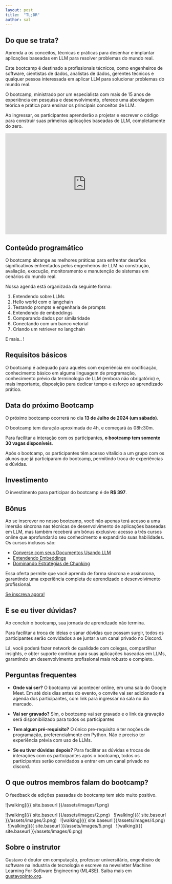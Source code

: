 ```yaml
---
layout: post
title:  "TL;DR"
author: sal
---
```


## Do que se trata?

Aprenda a os conceitos, técnicas e práticas para desenhar e implantar aplicações baseadas em LLM para resolver problemas do mundo real.

Este bootcamp é destinado a profissionais técnicos, como engenheiros de software, cientistas de dados, analistas de dados, gerentes técnicos e qualquer pessoa interessada em aplicar LLM para solucionar problemas do mundo real.

O bootcamp, ministrado por um especialista com mais de 15 anos de experiência em pesquisa e desenvolvimento, oferece uma abordagem teórica e prática para ensinar os principais conceitos de LLM.

Ao ingressar, os participantes aprenderão a projetar e escrever o código para construir suas primeiras aplicações baseadas de LLM, completamente do zero.

<p><iframe style="width:100%;" height="315" src="https://www.youtube.com/embed/uqX7K6WxiQs?rel=0&amp;showinfo=0" frameborder="0" allowfullscreen></iframe></p>

## Conteúdo programático

O bootcamp abrange as melhores práticas para enfrentar desafios significativos enfrentados pelos engenheiros de LLM na construção, avaliação, execução, monitoramento e manutenção de sistemas em cenários do mundo real.

Nossa agenda está organizada da seguinte forma:

1. Entendendo sobre LLMs
2. Hello world com o langchain
3. Testando prompts e engenharia de prompts
4. Entendendo de embeddings
5. Comparando dados por similaridade
6. Conectando com um banco vetorial
7. Criando um retriever no langchain

E mais.. ! 

## Requisitos básicos

O bootcamp é adequado para aqueles com experiência em codificação, conhecimento básico em alguma linguagem de programação, conhecimento prévio da terminologia de LLM (embora não obrigatório) e, mais importante, disposição para dedicar tempo e esforço ao aprendizado prático.

## Data do próximo Bootcamp

O próximo bootcamp ocorrerá no dia **13 de Julho de 2024 (um sábado)**.

O bootcamp tem duração aproximada de 4h, e começará às 08h:30m.

Para facilitar a interação com os participantes, **o bootcamp tem somente 30 vagas disponíveis**.

Após o bootcamp, os participantes têm acesso vitalício a um grupo com os alunos que já participaram do bootcamp, permitindo troca de experiências e dúvidas.

## Investimento

O investimento para participar do bootcamp é de **R$ 397**. 

## Bônus

Ao se inscrever no nosso bootcamp, você não apenas terá acesso a uma imersão síncrona nas técnicas de desenvolvimento de aplicações baseadas em LLM, mas também receberá um bônus exclusivo: acesso a três cursos online que aprofundarão seu conhecimento e expandirão suas habilidades. Os cursos inclusos são:

- [Converse com seus Documentos Usando LLM](https://gustavopinto.gumroad.com/l/chat-llm)
- [Entendendo Embeddings](https://gustavopinto.gumroad.com/l/embeddings)
- [Dominando Estratégias de Chunking](https://gustavopinto.gumroad.com/l/dominando-chunks)

Essa oferta permite que você aprenda de forma síncrona e assíncrona, garantindo uma experiência completa de aprendizado e desenvolvimento profissional.


<a href="https://gustavopinto.gumroad.com/l/3-llm4devs" class="btn btn-dark text-white px-5 btn-lg">Se inscreva agora!</a>


## E se eu tiver dúvidas?

Ao concluir o bootcamp, sua jornada de aprendizado não termina.

Para facilitar a troca de ideias e sanar dúvidas que possam surgir, todos os participantes serão convidados a se juntar a um canal privado no Discord.

Lá, você poderá fazer network de qualidade com colegas, compartilhar insights, e obter suporte contínuo para suas aplicações baseadas em LLMs, garantindo um desenvolvimento profissional mais robusto e completo.


## Perguntas frequentes

- **Onde vai ser?** O bootcamp vai acontecer online, em uma sala do Google Meet. Em até dois dias antes do evento, o convite vai ser adicionado na agenda dos participantes, com link para ingressar na sala no dia marcado.

- **Vai ser gravado?** Sim, o bootcamp vai ser gravado e o link da gravação será disponibilizado para todos os participantes

- **Tem algum pré-requisito?** O único pre-requisito é ter noções de programação, preferencialmente em Python. Não é preciso ter experiência prévia com uso de LLMs.

- **Se eu tiver dúvidas depois?** Para facilitar as dúvidas e trocas de interações com os participantes após o bootcamp, todos os participantes serão convidados a entrar em um canal privado no discord.

## O que outros membros falam do bootcamp?

O feedback de edições passadas do bootcamp tem sido muito positivo.

![walking]({{ site.baseurl }}/assets/images/1.png)

![walking]({{ site.baseurl }}/assets/images/2.png)
&nbsp;
![walking]({{ site.baseurl }}/assets/images/3.png)
&nbsp;
![walking]({{ site.baseurl }}/assets/images/4.png)
&nbsp;
![walking]({{ site.baseurl }}/assets/images/5.png)
&nbsp;
![walking]({{ site.baseurl }}/assets/images/6.png)

## Sobre o instrutor

Gustavo é doutor em computação, professor universitário, engenheiro de software na industria de tecnologia e escreve na newsletter Machine Learning For Software Engineering (ML4SE). Saiba mais em [gustavopinto.org](https://gustavopinto.org/).

